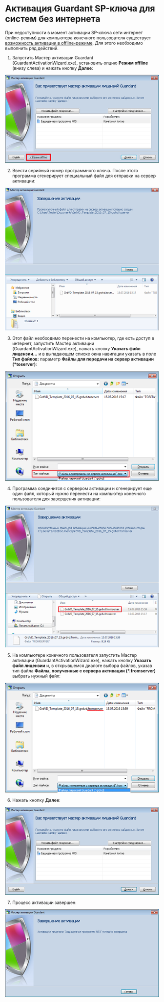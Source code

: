 # Активация Guardant SP-ключа для систем без интернета

При недоступности в момент активации SP-ключа сети интернет (online-режим) для компьютера конечного пользователя существует [возможность активации в offline-режиме](https://dev.guardant.ru/pages/viewpage.action?pageId=1278815). Для этого необходимо выполнить ряд действий.

1. Запустить Мастер активации Guardant (GuardantActivationWizard.exe), установить опцию __Режим offline__ (внизу слева) и нажать кнопку __Далее__:

![](1.png)
 
2. Ввести серийный номер программного ключа. После этого программа сгенерирует специальный файл для отправки на сервер активации:

![](2.png)

3. Этот файл необходимо перенести на компьютер, где есть доступ в интернет, запустить
Мастер активации (GuardantActivationWizard.exe), нажать кнопку __Указать файл лицензии…__ и в выпадающем списке окна навигации указать в поле __Тип файлов:__ параметр __Файлы для передачи на сервер активации (*toserver)__:
 
![](3.png)

4. Программа соединится с сервером активации и сгенерирует еще один файл, который нужно перенести на компьютер конечного пользователя для завершения активации:

![](4.png)


5. На компьютере конечного пользователя запустить Мастер активации (GuardantActivationWizard.exe), нажать кнопку __Указать файл лицензии__ и, в открывшемся диалоге выбора файлов, указав тип файла __Файлы, полученные с сервера активации (*.fromserver)__ выбрать нужный файл:

![](5.png)

6. Нажать кнопку __Далее__:

![](6.png)

7. Процесс активации завершен:

![](7.png)